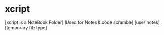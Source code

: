 # xcript
[xcript is a NoteBook Folder] [Used for Notes &amp; code scramble] [user notes] [temporary file type]
